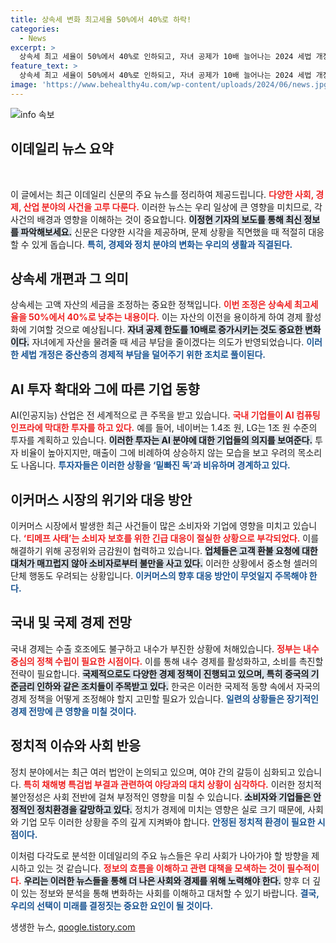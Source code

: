 ```yaml
---
title: 상속세 변화 최고세율 50%에서 40%로 하락!
categories:
  - News
excerpt: >
  상속세 최고 세율이 50%에서 40%로 인하되고, 자녀 공제가 10배 늘어나는 2024 세법 개정안이 발표됐다. 또한, 티몬과 위메프의 사태가 소비자와 중·대형 셀러의 불만을 야기하며 큰 파장을 일으키고 있다.
feature_text: >
  상속세 최고 세율이 50%에서 40%로 인하되고, 자녀 공제가 10배 늘어나는 2024 세법 개정안이 발표됐다. 또한, 티몬과 위메프의 사태가 소비자와 중·대형 셀러의 불만을 야기하며 큰 파장을 일으키고 있다.
image: 'https://www.behealthy4u.com/wp-content/uploads/2024/06/news.jpg'
---
```


<p><img src="https://www.behealthy4u.com/wp-content/uploads/2024/06/news.jpg" alt="info 속보" /></p>

<h2 data-ke-size="size26">이데일리 뉴스 요약</h2>

<p data-ke-size="size16">&nbsp;</p>

<p>이 글에서는 최근 이데일리 신문의 주요 뉴스를 정리하여 제공드립니다. <b><span style="color: #ee2323;">다양한 사회, 경제, 산업 분야의 사건을 고루 다룬다.</span></b> 이러한 뉴스는 우리 일상에 큰 영향을 미치므로, 각 사건의 배경과 영향을 이해하는 것이 중요합니다. <b><span style="background-color: #21538527;">이정현 기자의 보도를 통해 최신 정보를 파악해보세요.</span></b> 신문은 다양한 시각을 제공하며, 문제 상황을 직면했을 때 적절히 대응할 수 있게 돕습니다. <b><span style="color: #1a5490;">특히, 경제와 정치 분야의 변화는 우리의 생활과 직결된다.</span></b></p>

<h2 data-ke-size="size26">상속세 개편과 그 의미</h2>

<p>상속세는 고액 자산의 세금을 조정하는 중요한 정책입니다. <b><span style="color: #ee2323;">이번 조정은 상속세 최고세율을 50%에서 40%로 낮추는 내용이다.</span></b> 이는 자산의 이전을 용이하게 하여 경제 활성화에 기여할 것으로 예상됩니다. <b><span style="background-color: #21538527;">자녀 공제 한도를 10배로 증가시키는 것도 중요한 변화이다.</span></b> 자녀에게 자산을 물려줄 때 세금 부담을 줄이겠다는 의도가 반영되었습니다. <b><span style="color: #1a5490;">이러한 세법 개정은 중산층의 경제적 부담을 덜어주기 위한 조치로 풀이된다.</span></b></p>

<h2 data-ke-size="size26">AI 투자 확대와 그에 따른 기업 동향</h2>

<p>AI(인공지능) 산업은 전 세계적으로 큰 주목을 받고 있습니다. <b><span style="color: #ee2323;">국내 기업들이 AI 컴퓨팅 인프라에 막대한 투자를 하고 있다.</span></b> 예를 들어, 네이버는 1.4조 원, LG는 1조 원 수준의 투자를 계획하고 있습니다. <b><span style="background-color: #21538527;">이러한 투자는 AI 분야에 대한 기업들의 의지를 보여준다.</span></b> 투자 비율이 높아지지만, 매출이 그에 비례하여 상승하지 않는 모습을 보고 우려의 목소리도 나옵니다. <b><span style="color: #1a5490;">투자자들은 이러한 상황을 ‘밑빠진 독’과 비유하며 경계하고 있다.</span></b></p>

<h2 data-ke-size="size26">이커머스 시장의 위기와 대응 방안</h2>

<p>이커머스 시장에서 발생한 최근 사건들이 많은 소비자와 기업에 영향을 미치고 있습니다. <b><span style="color: #ee2323;">‘티메프 사태’는 소비자 보호를 위한 긴급 대응이 절실한 상황으로 부각되었다.</span></b> 이를 해결하기 위해 공정위와 금감원이 협력하고 있습니다. <b><span style="background-color: #21538527;">업체들은 고객 환불 요청에 대한 대처가 매끄럽지 않아 소비자로부터 불만을 사고 있다.</span></b> 이러한 상황에서 중소형 셀러의 단체 행동도 우려되는 상황입니다. <b><span style="color: #1a5490;">이커머스의 향후 대응 방안이 무엇일지 주목해야 한다.</span></b></p>

<h2 data-ke-size="size26">국내 및 국제 경제 전망</h2>

<p>국내 경제는 수출 호조에도 불구하고 내수가 부진한 상황에 처해있습니다. <b><span style="color: #ee2323;">정부는 내수 중심의 정책 수립이 필요한 시점이다.</span></b> 이를 통해 내수 경제를 활성화하고, 소비를 촉진할 전략이 필요합니다. <b><span style="background-color: #21538527;">국제적으로도 다양한 경제 정책이 진행되고 있으며, 특히 중국의 기준금리 인하와 같은 조치들이 주목받고 있다.</span></b> 한국은 이러한 국제적 동향 속에서 자국의 경제 정책을 어떻게 조정해야 할지 고민할 필요가 있습니다. <b><span style="color: #1a5490;">일련의 상황들은 장기적인 경제 전망에 큰 영향을 미칠 것이다.</span></b></p>

<h2 data-ke-size="size26">정치적 이슈와 사회 반응</h2>

<p>정치 분야에서는 최근 여러 법안이 논의되고 있으며, 여야 간의 갈등이 심화되고 있습니다. <b><span style="color: #ee2323;">특히 채해병 특검법 부결과 관련하여 야당과의 대치 상황이 심각하다.</span></b> 이러한 정치적 불안정성은 사회 전반에 걸쳐 부정적인 영향을 미칠 수 있습니다. <b><span style="background-color: #21538527;">소비자와 기업들은 안정적인 정치환경을 갈망하고 있다.</span></b> 정치가 경제에 미치는 영향은 실로 크기 때문에, 사회와 기업 모두 이러한 상황을 주의 깊게 지켜봐야 합니다. <b><span style="color: #1a5490;">안정된 정치적 환경이 필요한 시점이다.</span></b></p>

<p data-ke-size="size16"></p>

<p>이처럼 다각도로 분석한 이데일리의 주요 뉴스들은 우리 사회가 나아가야 할 방향을 제시하고 있는 것 같습니다. <b><span style="color: #ee2323;">정보의 흐름을 이해하고 관련 대책을 모색하는 것이 필수적이다.</span></b> <b><span style="background-color: #21538527;">우리는 이러한 뉴스들을 통해 더 나은 사회와 경제를 위해 노력해야 한다.</span></b> 향후 더 깊이 있는 정보와 분석을 통해 변화하는 사회를 이해하고 대처할 수 있기 바랍니다. <b><span style="color: #1a5490;">결국, 우리의 선택이 미래를 결정짓는 중요한 요인이 될 것이다.</span></b></p>
생생한 뉴스, <a href="https://qoogle.tistory.com" rel="dofollow">qoogle.tistory.com</a>



